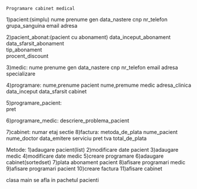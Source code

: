 	Programare cabinet medical
1)pacient:(simplu)
	nume
	prenume
	gen
	data_nastere
	cnp
	nr_telefon
	grupa_sanguina
	email
	adresa

2)pacient_abonat:(pacient cu abonament)
	data_inceput_abonament
	data_sfarsit_abonament	
	tip_abonament	
	procent_discount
	
3)medic:
	nume
	prenume
	gen
	data_nastere
	cnp
	nr_telefon
	email
	adresa
	specializare

4)programare:
	nume,prenume pacient
	nume,premume medic
	adresa_clinica
	data_inceput
	data_sfarsit
	cabinet
	
5)programare_pacient:	
	pret
	

6)programare_medic:
	descriere_problema_pacient
	
7)cabinet:
	numar
	etaj
	sectie
8)factura:
	metoda_de_plata
	nume_pacient
	nume_doctor
	data_emitere
	serviciu
	pret
	tva
	total_de_plata


Metode:
1)adaugare pacient(list) 
2)modificare date pacient 
3)adaugare medic 
4)modificare date medic 
5)creare programare 
6)adaugare cabinet(sortedset) 
7)plata abonament pacient 
8)afisare programari medic 
9)afisare programari pacient 
10)creare factura 
11)afisare cabinet 

clasa main se afla in pachetul pacienti

